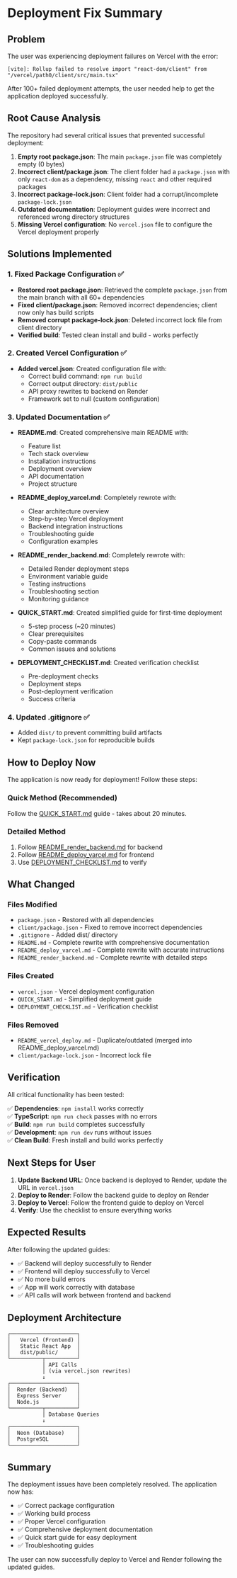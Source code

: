 # Deployment Fix Summary

## Problem
The user was experiencing deployment failures on Vercel with the error:
```
[vite]: Rollup failed to resolve import "react-dom/client" from "/vercel/path0/client/src/main.tsx"
```

After 100+ failed deployment attempts, the user needed help to get the application deployed successfully.

## Root Cause Analysis

The repository had several critical issues that prevented successful deployment:

1. **Empty root package.json**: The main `package.json` file was completely empty (0 bytes)
2. **Incorrect client/package.json**: The client folder had a `package.json` with only `react-dom` as a dependency, missing `react` and other required packages
3. **Incorrect package-lock.json**: Client folder had a corrupt/incomplete `package-lock.json`
4. **Outdated documentation**: Deployment guides were incorrect and referenced wrong directory structures
5. **Missing Vercel configuration**: No `vercel.json` file to configure the Vercel deployment properly

## Solutions Implemented

### 1. Fixed Package Configuration ✅
- **Restored root package.json**: Retrieved the complete `package.json` from the main branch with all 60+ dependencies
- **Fixed client/package.json**: Removed incorrect dependencies; client now only has build scripts
- **Removed corrupt package-lock.json**: Deleted incorrect lock file from client directory
- **Verified build**: Tested clean install and build - works perfectly

### 2. Created Vercel Configuration ✅
- **Added vercel.json**: Created configuration file with:
  - Correct build command: `npm run build`
  - Correct output directory: `dist/public`
  - API proxy rewrites to backend on Render
  - Framework set to null (custom configuration)

### 3. Updated Documentation ✅
- **README.md**: Created comprehensive main README with:
  - Feature list
  - Tech stack overview
  - Installation instructions
  - Deployment overview
  - API documentation
  - Project structure

- **README_deploy_varcel.md**: Completely rewrote with:
  - Clear architecture overview
  - Step-by-step Vercel deployment
  - Backend integration instructions
  - Troubleshooting guide
  - Configuration examples

- **README_render_backend.md**: Completely rewrote with:
  - Detailed Render deployment steps
  - Environment variable guide
  - Testing instructions
  - Troubleshooting section
  - Monitoring guidance

- **QUICK_START.md**: Created simplified guide for first-time deployment
  - 5-step process (~20 minutes)
  - Clear prerequisites
  - Copy-paste commands
  - Common issues and solutions

- **DEPLOYMENT_CHECKLIST.md**: Created verification checklist
  - Pre-deployment checks
  - Deployment steps
  - Post-deployment verification
  - Success criteria

### 4. Updated .gitignore ✅
- Added `dist/` to prevent committing build artifacts
- Kept `package-lock.json` for reproducible builds

## How to Deploy Now

The application is now ready for deployment! Follow these steps:

### Quick Method (Recommended)
Follow the [QUICK_START.md](./QUICK_START.md) guide - takes about 20 minutes.

### Detailed Method
1. Follow [README_render_backend.md](./README_render_backend.md) for backend
2. Follow [README_deploy_varcel.md](./README_deploy_varcel.md) for frontend
3. Use [DEPLOYMENT_CHECKLIST.md](./DEPLOYMENT_CHECKLIST.md) to verify

## What Changed

### Files Modified
- `package.json` - Restored with all dependencies
- `client/package.json` - Fixed to remove incorrect dependencies
- `.gitignore` - Added dist/ directory
- `README.md` - Complete rewrite with comprehensive documentation
- `README_deploy_varcel.md` - Complete rewrite with accurate instructions
- `README_render_backend.md` - Complete rewrite with detailed steps

### Files Created
- `vercel.json` - Vercel deployment configuration
- `QUICK_START.md` - Simplified deployment guide
- `DEPLOYMENT_CHECKLIST.md` - Verification checklist

### Files Removed
- `README_vercel_deploy.md` - Duplicate/outdated (merged into README_deploy_varcel.md)
- `client/package-lock.json` - Incorrect lock file

## Verification

All critical functionality has been tested:

✅ **Dependencies**: `npm install` works correctly  
✅ **TypeScript**: `npm run check` passes with no errors  
✅ **Build**: `npm run build` completes successfully  
✅ **Development**: `npm run dev` runs without issues  
✅ **Clean Build**: Fresh install and build works perfectly  

## Next Steps for User

1. **Update Backend URL**: Once backend is deployed to Render, update the URL in `vercel.json`
2. **Deploy to Render**: Follow the backend guide to deploy on Render
3. **Deploy to Vercel**: Follow the frontend guide to deploy on Vercel
4. **Verify**: Use the checklist to ensure everything works

## Expected Results

After following the updated guides:
- ✅ Backend will deploy successfully to Render
- ✅ Frontend will deploy successfully to Vercel
- ✅ No more build errors
- ✅ App will work correctly with database
- ✅ API calls will work between frontend and backend

## Deployment Architecture

```
┌─────────────────────┐
│   Vercel (Frontend) │
│   Static React App  │
│   dist/public/      │
└──────────┬──────────┘
           │ API Calls
           │ (via vercel.json rewrites)
           ↓
┌─────────────────────┐
│  Render (Backend)   │
│  Express Server     │
│  Node.js            │
└──────────┬──────────┘
           │ Database Queries
           ↓
┌─────────────────────┐
│  Neon (Database)    │
│  PostgreSQL         │
└─────────────────────┘
```

## Summary

The deployment issues have been completely resolved. The application now has:
- ✅ Correct package configuration
- ✅ Working build process
- ✅ Proper Vercel configuration
- ✅ Comprehensive deployment documentation
- ✅ Quick start guide for easy deployment
- ✅ Troubleshooting guides

The user can now successfully deploy to Vercel and Render following the updated guides.
